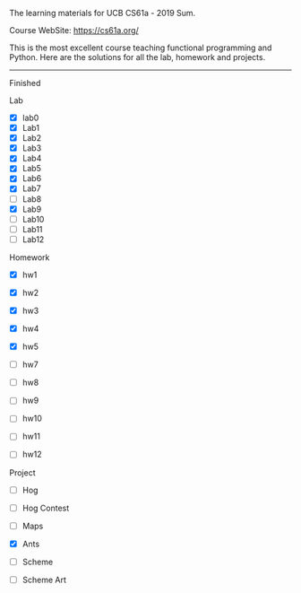The learning materials for UCB CS61a - 2019 Sum.

Course WebSite: https://cs61a.org/

This is the most excellent course teaching functional programming and Python.
Here are the solutions for all the lab, homework and projects.

---
Finished

Lab
- [x] lab0
- [x] Lab1
- [x] Lab2
- [x] Lab3
- [x] Lab4
- [x] Lab5
- [x] Lab6
- [x] Lab7
- [ ] Lab8
- [x] Lab9
- [ ] Lab10 
- [ ] Lab11
- [ ] Lab12

Homework

- [x] hw1
- [x] hw2
- [x] hw3
- [x] hw4
- [x] hw5
- [ ] hw7
- [ ] hw8
- [ ] hw9
- [ ] hw10
- [ ] hw11
- [ ] hw12


Project

- [ ] Hog
- [ ] Hog Contest
- [ ] Maps
- [x] Ants
- [ ] Scheme
- [ ] Scheme Art

 
